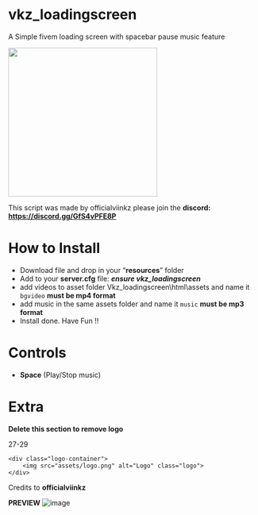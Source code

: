 # vkz_loadingscreen
A Simple fivem loading screen with spacebar pause music feature

<img src="https://github.com/user-attachments/assets/57ffde29-5be6-45d1-beb6-14cdb33ef523" width="300" height="300">


This script was made by officialviinkz please join the **discord: https://discord.gg/GfS4vPFE8P**

# How to Install
- Download file and drop in your “**resources**” folder
- Add to your **server.cfg** file:  ***ensure vkz_loadingscreen***
- add videos to asset folder Vkz_loadingscreen\html\assets and name it ```bgvideo``` **must be mp4 format**
- add music in the same assets folder and name it ```music``` **must be mp3 format**
- Install done. Have Fun !!

# Controls
- **Space** (Play/Stop music)

# Extra
**Delete this section to remove logo**

27-29
```
<div class="logo-container">
    <img src="assets/logo.png" alt="Logo" class="logo">
</div>
```
Credits to **officialviinkz**

**PREVIEW**
![image](https://github.com/user-attachments/assets/615dd588-24ef-4b16-ac63-0e746850e104)
